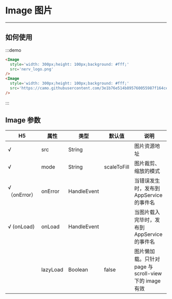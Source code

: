 # Image 图片

---

## 如何使用

:::demo

```html
<Image
  style='width: 300px;height: 100px;background: #fff;'
  src='nerv_logo.png'
/>
<Image
  style='width: 300px;height: 100px;background: #fff;'
  src='https://camo.githubusercontent.com/3e1b76e514b895760055987f164ce6c95935a3aa/687474703a2f2f73746f726167652e333630627579696d672e636f6d2f6d74642f686f6d652f6c6f676f2d3278313531333833373932363730372e706e67'
/>
```

:::

## Image 参数

|       H5       | 属性     | 类型        | 默认值      | 说明                                                   |
| ------------ | -------- | ----------- | ----------- | ------------------------------------------------------ |
| √            | src      | String      |             | 图片资源地址                                           |
| √            | mode     | String      | scaleToFill | 图片裁剪、缩放的模式                                   |
| √（onError） | onError  | HandleEvent |             | 当错误发生时，发布到 AppService 的事件名               |
| √ (onLoad)   | onLoad   | HandleEvent |             | 当图片载入完毕时，发布到 AppService 的事件名           |
|              | lazyLoad | Boolean     | false       | 图片懒加载。只针对 page 与 scroll-view 下的 image 有效 |
